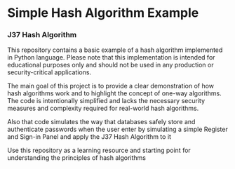 # Simple Hash Algorithm Example
### J37 Hash Algorithm

This repository contains a basic example of a hash algorithm implemented in Python language. Please note that this implementation is intended for educational purposes only and should not be used in any production or security-critical applications.

The main goal of this project is to provide a clear demonstration of how hash algorithms work and to highlight the concept of one-way algorithms. The code is intentionally simplified and lacks the necessary security measures and complexity required for real-world hash algorithms.

Also that code simulates the way that databases safely store and authenticate passwords when the user enter by simulating a simple Register and Sign-in Panel and apply the J37 Hash Algorithm to it     

Use this repository as a learning resource and starting point for understanding the principles of hash algorithms

